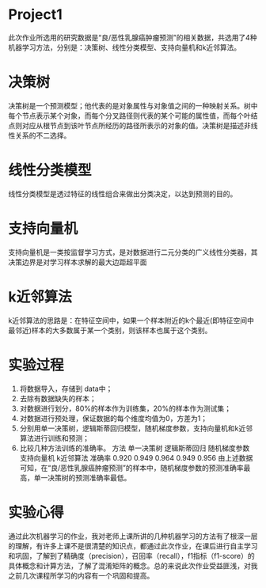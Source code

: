 # **Project1**
此次作业所选用的研究数据是“良/恶性乳腺癌肿瘤预测”的相关数据，共选用了4种机器学习方法，分别是：决策树、线性分类模型、支持向量机和k近邻算法。
# 决策树
决策树是一个预测模型；他代表的是对象属性与对象值之间的一种映射关系。树中每个节点表示某个对象，而每个分叉路径则代表的某个可能的属性值，而每个叶结点则对应从根节点到该叶节点所经历的路径所表示的对象的值。决策树是描述非线性关系的不二选择。
# 线性分类模型
线性分类模型是透过特征的线性组合来做出分类决定，以达到预测的目的。
# 支持向量机
支持向量机是一类按监督学习方式，是对数据进行二元分类的广义线性分类器，其决策边界是对学习样本求解的最大边距超平面
# k近邻算法
k近邻算法的思路是：在特征空间中，如果一个样本附近的k个最近(即特征空间中最邻近)样本的大多数属于某一个类别，则该样本也属于这个类别。

# 实验过程
1. 将数据导入，存储到 data中；
2. 去除有数据缺失的样本；
3. 对数据进行划分，80%的样本作为训练集，20%的样本作为测试集；
4. 对数据进行预处理，保证数据的每个维度均值为0，方差为1；
5. 分别用单一决策树，逻辑斯蒂回归模型，随机梯度参数，支持向量机和k近邻算法进行训练和预测；
6. 比较几种方法训练的准确率。
方法      单一决策树     逻辑斯蒂回归     随机梯度参数    支持向量机    k近邻算法
准确率     0.920         0.949           0.964          0.949        0.956
由上述数据可知，在“良/恶性乳腺癌肿瘤预测”的样本中，随机梯度参数的预测准确率最高，单一决策树的预测准确率最低。

# 实验心得
通过此次机器学习的作业，我对老师上课所讲的几种机器学习的方法有了根深一层的理解，有许多上课不是很清楚的知识点，都通过此次作业，在课后进行自主学习和巩固，了解到了精确度（precision），召回率（recall），f1指标（f1-score）的具体概念和计算方法，了解了混淆矩阵的概念。总的来说此次作业受益匪浅，对我之前几次课程所学习的内容有一个巩固和提高。
